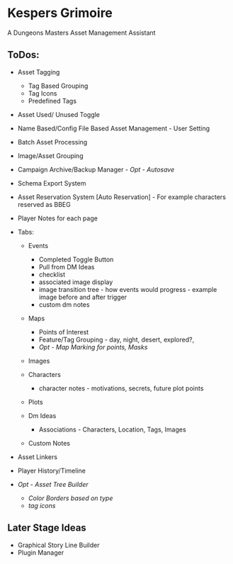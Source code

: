 # Kespers Grimoire 

A Dungeons Masters Asset Management Assistant

## ToDos:

* Asset Tagging
  * Tag Based Grouping
  * Tag Icons
  * Predefined Tags


* Asset Used/ Unused Toggle
* Name Based/Config File Based Asset Management - User Setting
* Batch Asset Processing  
* Image/Asset Grouping
* Campaign Archive/Backup Manager - _Opt - Autosave_
* Schema Export System
* Asset Reservation System [Auto Reservation] - For example characters reserved as BBEG  
* Player Notes for each page


* Tabs:
    * Events
      * Completed Toggle Button
      * Pull from DM Ideas
      * checklist
      * associated image display
      * image transition tree - how events would progress - example image before and after trigger
      * custom dm notes
    * Maps
      * Points of Interest
      * Feature/Tag Grouping - day, night, desert, explored?,
      * _Opt - Map Marking for points, Masks_
    * Images
    * Characters
      * character notes - motivations, secrets, future plot points
    * Plots
    * Dm Ideas
      * Associations - Characters, Location, Tags, Images
      
    * Custom Notes
* Asset Linkers
* Player History/Timeline
* _Opt - Asset Tree Builder_
    * _Color Borders based on type_
    * _tag icons_
    

## Later Stage Ideas

* Graphical Story Line Builder
* Plugin Manager